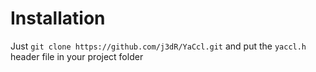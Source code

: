 # Installation
Just `git clone https://github.com/j3dR/YaCcl.git` and put the `yaccl.h` header file in your project folder 
